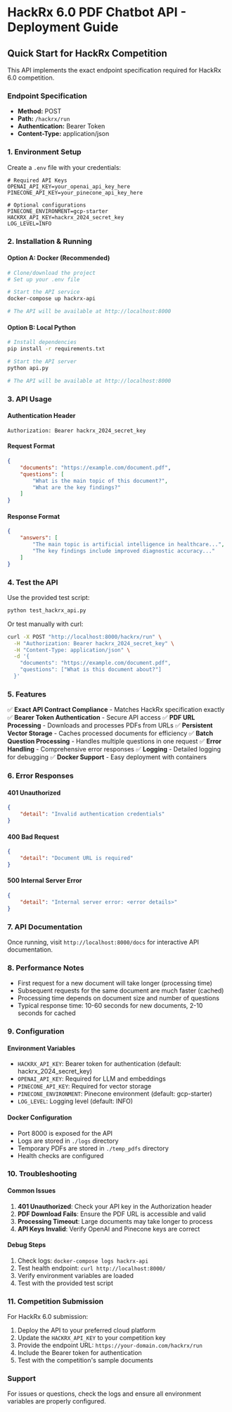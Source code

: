 # HackRx 6.0 PDF Chatbot API - Deployment Guide

## Quick Start for HackRx Competition

This API implements the exact endpoint specification required for HackRx 6.0 competition.

### Endpoint Specification

- **Method:** POST
- **Path:** `/hackrx/run`
- **Authentication:** Bearer Token
- **Content-Type:** application/json

### 1. Environment Setup

Create a `.env` file with your credentials:

```env
# Required API Keys
OPENAI_API_KEY=your_openai_api_key_here
PINECONE_API_KEY=your_pinecone_api_key_here

# Optional configurations
PINECONE_ENVIRONMENT=gcp-starter
HACKRX_API_KEY=hackrx_2024_secret_key
LOG_LEVEL=INFO
```

### 2. Installation & Running

#### Option A: Docker (Recommended)

```bash
# Clone/download the project
# Set up your .env file

# Start the API service
docker-compose up hackrx-api

# The API will be available at http://localhost:8000
```

#### Option B: Local Python

```bash
# Install dependencies
pip install -r requirements.txt

# Start the API server
python api.py

# The API will be available at http://localhost:8000
```

### 3. API Usage

#### Authentication Header
```
Authorization: Bearer hackrx_2024_secret_key
```

#### Request Format
```json
{
    "documents": "https://example.com/document.pdf",
    "questions": [
        "What is the main topic of this document?",
        "What are the key findings?"
    ]
}
```

#### Response Format
```json
{
    "answers": [
        "The main topic is artificial intelligence in healthcare...",
        "The key findings include improved diagnostic accuracy..."
    ]
}
```

### 4. Test the API

Use the provided test script:

```bash
python test_hackrx_api.py
```

Or test manually with curl:

```bash
curl -X POST "http://localhost:8000/hackrx/run" \
  -H "Authorization: Bearer hackrx_2024_secret_key" \
  -H "Content-Type: application/json" \
  -d '{
    "documents": "https://example.com/document.pdf",
    "questions": ["What is this document about?"]
  }'
```

### 5. Features

✅ **Exact API Contract Compliance** - Matches HackRx specification exactly
✅ **Bearer Token Authentication** - Secure API access
✅ **PDF URL Processing** - Downloads and processes PDFs from URLs
✅ **Persistent Vector Storage** - Caches processed documents for efficiency
✅ **Batch Question Processing** - Handles multiple questions in one request
✅ **Error Handling** - Comprehensive error responses
✅ **Logging** - Detailed logging for debugging
✅ **Docker Support** - Easy deployment with containers

### 6. Error Responses

#### 401 Unauthorized
```json
{
    "detail": "Invalid authentication credentials"
}
```

#### 400 Bad Request
```json
{
    "detail": "Document URL is required"
}
```

#### 500 Internal Server Error
```json
{
    "detail": "Internal server error: <error details>"
}
```

### 7. API Documentation

Once running, visit `http://localhost:8000/docs` for interactive API documentation.

### 8. Performance Notes

- First request for a new document will take longer (processing time)
- Subsequent requests for the same document are much faster (cached)
- Processing time depends on document size and number of questions
- Typical response time: 10-60 seconds for new documents, 2-10 seconds for cached

### 9. Configuration

#### Environment Variables

- `HACKRX_API_KEY`: Bearer token for authentication (default: hackrx_2024_secret_key)
- `OPENAI_API_KEY`: Required for LLM and embeddings
- `PINECONE_API_KEY`: Required for vector storage
- `PINECONE_ENVIRONMENT`: Pinecone environment (default: gcp-starter)
- `LOG_LEVEL`: Logging level (default: INFO)

#### Docker Configuration

- Port 8000 is exposed for the API
- Logs are stored in `./logs` directory
- Temporary PDFs are stored in `./temp_pdfs` directory
- Health checks are configured

### 10. Troubleshooting

#### Common Issues

1. **401 Unauthorized**: Check your API key in the Authorization header
2. **PDF Download Fails**: Ensure the PDF URL is accessible and valid
3. **Processing Timeout**: Large documents may take longer to process
4. **API Keys Invalid**: Verify OpenAI and Pinecone keys are correct

#### Debug Steps

1. Check logs: `docker-compose logs hackrx-api`
2. Test health endpoint: `curl http://localhost:8000/`
3. Verify environment variables are loaded
4. Test with the provided test script

### 11. Competition Submission

For HackRx 6.0 submission:

1. Deploy the API to your preferred cloud platform
2. Update the `HACKRX_API_KEY` to your competition key
3. Provide the endpoint URL: `https://your-domain.com/hackrx/run`
4. Include the Bearer token for authentication
5. Test with the competition's sample documents

### Support

For issues or questions, check the logs and ensure all environment variables are properly configured.
